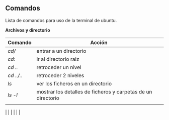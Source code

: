 ## Comandos
Lista de comandos para uso de la terminal de ubuntu.

**Archivos y directorio**

| Comando| Acción |
|--------|--------|
| _cd/_  |  entrar a un directorio
| _cd:_  | ir al directorio raiz
| _cd .._ | retroceder un nivel
| _cd ../.._ | retroceder 2 niveles|
| _ls_   | ver los ficheros en un directorio |
| _ls -l_   | mostrar los detalles de ficheros y carpetas de un directorio |
|   |   |
  |
  |
  |
  |
  |
  |
